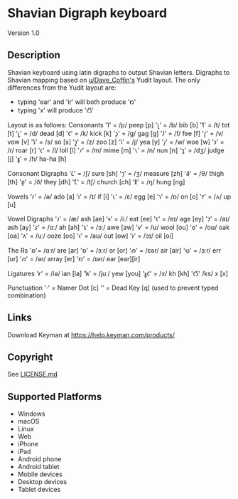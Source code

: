 Shavian Digraph keyboard
==============

Version 1.0

Description
-----------
Shavian keyboard using latin digraphs to output Shavian letters.
Digraphs to Shavian mapping based on [u/Dave_Coffin's](https://www.reddit.com/r/shavian/comments/1b1p5eb/comment/ksu31g1/?utm_source=share&utm_medium=web2x&context=3) Yudit layout.
The only differences from the Yudit layout are:
* typing 'ear' and 'ir' will both produce '𐑽'
* typing 'x' will produce '𐑒𐑕'

Layout is as follows:
Consonants
'𐑐' = /p/ peep [p]
'𐑚' = /b/ bib [b]
'𐑑' = /t/ tot [t]
'𐑛' = /d/ dead [d]
'𐑒' = /k/ kick [k]
'𐑜' = /g/ gag [g]
'𐑓' = /f/ fee [f]
'𐑝' = /v/ vow [v]
'𐑕' = /s/ so [s]
'𐑟' = /z/ zoo [z]
'𐑘' = /j/ yea [y]
'𐑢' = /w/ woe [w]
'𐑮' = /r/ roar [r]
'𐑤' = /l/ loll [l]
'𐑥' = /m/ mime [m]
'𐑯' = /n/ nun [n]
'𐑡' = /dʒ/ judge [j]
'𐑣' = /h/ ha-ha [h]

Consonant Digraphs
'𐑖' = /ʃ/ sure [sh]
'𐑠' = /ʒ/ measure [zh]
'𐑔' = /θ/ thigh [th]
'𐑞' = /ð/ they [dh]
'𐑗' = /tʃ/ church [ch]
'𐑙' = /ŋ/ hung [ng]

Vowels
'𐑩' = /ə/ ado [a]
'𐑦' = /ɪ/ if [i]
'𐑧' = /ɛ/ egg [e]
'𐑪' = /ɒ/ on [o]
'𐑳' = /ʌ/ up [u]

Vowel Digraphs
'𐑨' = /æ/ ash [ae]
'𐑰' = /iː/ eat [ee]
'𐑱' = /eɪ/ age [ey]
'𐑲' = /aɪ/ ash [ay]
'𐑭' = /ɑː/ ah [ah]
'𐑷' = /ɔː/ awe [aw]
'𐑫' = /ʊ/ wool [ou]
'𐑴' = /oʊ/ oak [oa]
'𐑵' = /uː/ ooze [oo]
'𐑬' = /aʊ/ out [ow]
'𐑶' = /ɔɪ/ oil [oi]
				
The Rs
'𐑸'= /ɑːr/ are [ar]
'𐑹' = /ɔːr/ or [or]
'𐑺' = /ɛər/ air [air]
'𐑻' = /ɜːr/ err [ur]
'𐑼' =  /ər/ array [er]
'𐑽' = /ɪər/ ear [ear][ir]

Ligatures
'𐑾' = /iə/ ian [ia]
'𐑿' = /juː/ yew [you]
'𐑣𐑒' = /x/ kh [kh]
'𐑒𐑕' /ks/ x [x]

Punctuation
'·' = Namer Dot [c]
'' = Dead Key [q] (used to prevent typed combination)


Links
-----
Download Keyman at https://help.keyman.com/products/

Copyright
---------
See [LICENSE.md](LICENSE.md)

Supported Platforms
-------------------
 * Windows
 * macOS
 * Linux
 * Web
 * iPhone
 * iPad
 * Android phone
 * Android tablet
 * Mobile devices
 * Desktop devices
 * Tablet devices

